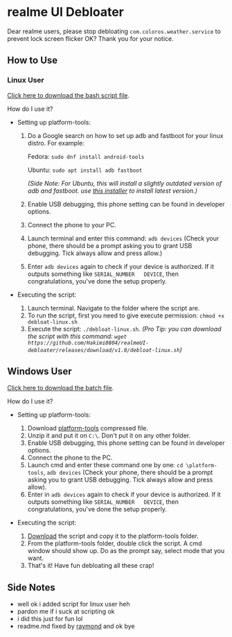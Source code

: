 # realme UI Debloater
Dear realme users, please stop debloating `com.coloros.weather.service` to prevent lock screen flicker OK? Thank you for your notice.

## How to Use
### Linux User
[Click here to download the bash script file](https://github.com/Hakimi0804/realmeUI-debloater/releases/tag/v2.1).

How do I use it?
- Setting up platform-tools:
  1. Do a Google search on how to set up adb and fastboot for your linux distro.
     For example:
     
     Fedora: `sudo dnf install android-tools`
         
     Ubuntu: `sudo apt install adb fastboot`
     
     *(Side Note: For Ubuntu, this will install a slightly outdated version of adb and fastboot. use [this installer](https://github.com/Hakimi0804/realmeUI-debloater/releases/download/v1.0/ubuntu-adb-setup.sh) to install latest version.)*
  2. Enable USB debugging, this phone setting can be found in developer options.
  3. Connect the phone to your PC.
  4. Launch terminal and enter this command: `adb devices` (Check your phone, there should be a prompt asking you to grant USB debugging. Tick always allow and press allow.)
  5. Enter `adb devices` again to check if your device is authorized. If it outputs something like `SERIAL_NUMBER   DEVICE`, then congratulations, you've done the setup properly.
 
- Executing the script: 
  1. Launch terminal. Navigate to the folder where the script are.
  2. To run the script, first you need to give execute permission: `chmod +x debloat-linux.sh`
  3. Execute the script: `./debloat-linux.sh`.
*(Pro Tip: you can download the script with this command: `wget https://github.com/Hakimi0804/realmeUI-debloater/releases/download/v1.0/debloat-linux.sh`)*

## Windows User
[Click here to download the batch file](https://github.com/Hakimi0804/realmeUI-debloater/releases/tag/v1.0).

How do I use it?
- Setting up platform-tools:
  1. Download [platform-tools](https://dl.google.com/android/repository/platform-tools-latest-windows.zip) compressed file.
  2. Unzip it and put it on `C:\`. Don't put it on any other folder.
  3. Enable USB debugging, this phone setting can be found in developer options.
  4. Connect the phone to the PC.
  5. Launch cmd and enter these command one by one: `cd \platform-tools`, `adb devices` (Check your phone, there should be a prompt asking you to grant USB debugging. Tick always allow and press allow).
  6. Enter in `adb devices` again to check if your device is authorized. If it outputs something like `SERIAL_NUMBER   DEVICE`, then congratulations, you've done the setup properly.

- Executing the script:
  1. [Download](https://github.com/Hakimi0804/realmeUI-debloater/releases/download/v1.0/realme-UI-debloater.bat) the script and copy it to the platform-tools folder.
  2. From the platform-tools folder, double click the script. A cmd window should show up. Do as the prompt say, select mode that you want.
  3. That's it! Have fun debloating all these crap!


## Side Notes
- well ok i added script for linux user heh
- pardon me if i suck at scripting ok
- i did this just for fun lol
- readme.md fixed by [raymond](https://raymond-1227.github.io/) and ok bye
